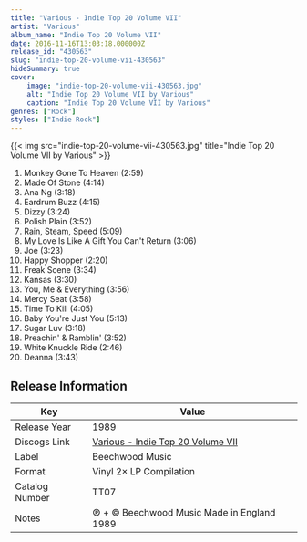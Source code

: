 ```yaml
---
title: "Various - Indie Top 20 Volume VII"
artist: "Various"
album_name: "Indie Top 20 Volume VII"
date: 2016-11-16T13:03:18.000000Z
release_id: "430563"
slug: "indie-top-20-volume-vii-430563"
hideSummary: true
cover:
    image: "indie-top-20-volume-vii-430563.jpg"
    alt: "Indie Top 20 Volume VII by Various"
    caption: "Indie Top 20 Volume VII by Various"
genres: ["Rock"]
styles: ["Indie Rock"]
---
```


{{< img src="indie-top-20-volume-vii-430563.jpg" title="Indie Top 20 Volume VII by Various" >}}

<!-- section break -->

1. Monkey Gone To Heaven (2:59)
2. Made Of Stone (4:14)
3. Ana Ng (3:18)
4. Eardrum Buzz (4:15)
5. Dizzy (3:24)
6. Polish Plain (3:52)
7. Rain, Steam, Speed (5:09)
8. My Love Is Like A Gift You Can't Return (3:06)
9. Joe (3:23)
10. Happy Shopper (2:20)
11. Freak Scene (3:34)
12. Kansas (3:30)
13. You, Me & Everything (3:56)
14. Mercy Seat (3:58)
15. Time To Kill (4:05)
16. Baby You're Just You (5:13)
17. Sugar Luv (3:18)
18. Preachin' & Ramblin' (3:52)
19. White Knuckle Ride (2:46)
20. Deanna (3:43)

<!-- section break -->








## Release Information
|  Key           | Value                                                |
| ---------------| ---------------------------------------------------- |
| Release Year   | 1989                                   |
| Discogs Link   | [Various - Indie Top 20 Volume VII](https://www.discogs.com/release/430563-Various-Indie-Top-20-Volume-VII) |
| Label          | Beechwood Music |
| Format         | Vinyl 2× LP Compilation |
| Catalog Number | TT07 |
| Notes | ℗ + © Beechwood Music Made in England 1989 |